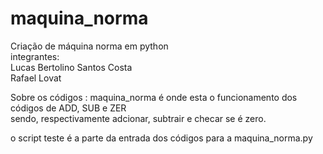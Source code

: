 # maquina_norma
Criação de máquina norma em python<br>
integrantes:<br>
Lucas Bertolino Santos Costa<br>
Rafael Lovat<br>


Sobre os códigos :
maquina_norma é onde esta o funcionamento dos códigos de ADD, SUB e ZER<br>
sendo, respectivamente adcionar, subtrair e checar se é zero.

o script teste é a parte da entrada dos códigos para a maquina_norma.py
